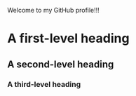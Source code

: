Welcome to my GitHub profile!!!

# A first-level heading
## A second-level heading
### A third-level heading
